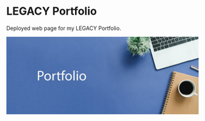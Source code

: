 # LEGACY Portfolio

Deployed web page for my LEGACY Portfolio.

![Portfolio Pic](https://raw.githubusercontent.com/hgmhd7/hgmhd7.github.io/master/portfolio.jpeg)
